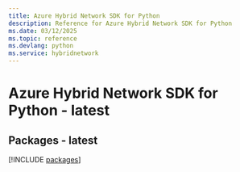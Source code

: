 ```yaml
---
title: Azure Hybrid Network SDK for Python
description: Reference for Azure Hybrid Network SDK for Python
ms.date: 03/12/2025
ms.topic: reference
ms.devlang: python
ms.service: hybridnetwork
---
```

# Azure Hybrid Network SDK for Python - latest
## Packages - latest
[!INCLUDE [packages](hybrid-network-index.md)]